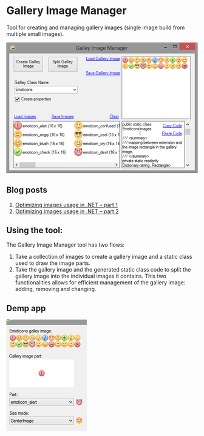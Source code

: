 Gallery Image Manager
=====================

Tool for creating and managing gallery images (single image build from multiple small images).

![Gallery image manager](https://raw.githubusercontent.com/ArthurHub/GalleryImageManager/master/figure1.png)

## Blog posts
1. [Optimizing images usage in .NET – part 1](http://theartofdev.wordpress.com/2013/03/12/optimizing-image-usage-in-net-part-1/)
2. [Optimizing images usage in .NET – part 2](http://theartofdev.wordpress.com/2013/06/03/optimizing-images-usage-in-net-part-2/)

## Using the tool:

The Gallery Image Manager tool has two flows:
1. Take a collection of images to create a gallery image and a static class used to draw the image parts.
2. Take the gallery image and the generated static class code to split the gallery image into the individual images it contains.
This two functionalities allows for efficient management of the gallery image: adding, removing and changing.

## Demp app

![demo app](https://raw.githubusercontent.com/ArthurHub/GalleryImageManager/master/figure2.png)
